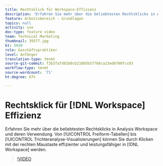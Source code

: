 ```yaml
---
title: Rechtsklick für Workspace-Effizienz
description: 'Erfahren Sie mehr über die beliebtesten Rechtsklicks in Analysis Workspace und deren Verwendung. Von Freiformtabellen bis hin zu Fallout-Visualisierungen: Durch Rechtsklicks wird Workspace noch effizienter und leistungsfähiger.'
feature: Arbeitsbereich - Grundlagen
topics: null
activity: use
doc-type: feature video
team: Technical Marketing
thumbnail: 39377.jpg
kt: 5939
role: Geschäftspraktiker
level: Anfänger
translation-type: tm+mt
source-git-commit: f3b3fa7d91b0cb21005b57768ca23ed6700fcc03
workflow-type: tm+mt
source-wordcount: '71'
ht-degree: 67%

---
```



# Rechtsklick für [!DNL Workspace] Effizienz

Erfahren Sie mehr über die beliebtesten Rechtsklicks in Analysis Workspace und deren Verwendung. Von [!UICONTROL Freiform-Tabellen] bis [!UICONTROL Trichteranalyse-Visualisierungen] können Sie durch Klicken mit der rechten Maustaste effizienter und leistungsfähiger in [!DNL Workspace] werden.

>[!VIDEO](https://video.tv.adobe.com/v/39377/?quality=12&learn=on)
